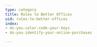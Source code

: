 ```yaml
---
type: category
title: Rules to Better Offices
uid: rules-to-better-offices
index:
- do-you-color-code-your-keys
- do-you-identify-your-online-purchases

---
```

​​

